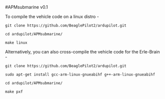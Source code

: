 #APMsubmarine v0.1

To compile the vehicle code on a linux distro -

    git clone https://github.com/BeaglePilot2/ardupilot.git

    cd ardupilot/APMsubmarine/

    make linux

Alternatively, you can also cross-compile the vehicle code for the Erle-Brain -

    git clone https://github.com/BeaglePilot2/ardupilot.git

    sudo apt-get install gcc-arm-linux-gnueabihf g++-arm-linux-gnueabihf

    cd ardupilot/APMsubmarine/

    make pxf
